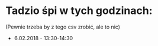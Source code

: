 # Tadzio śpi w tych godzinach:
(Pewnie trzeba by z tego csv zrobić, ale to nic)
- 6.02.2018 - 13:30-14:30
